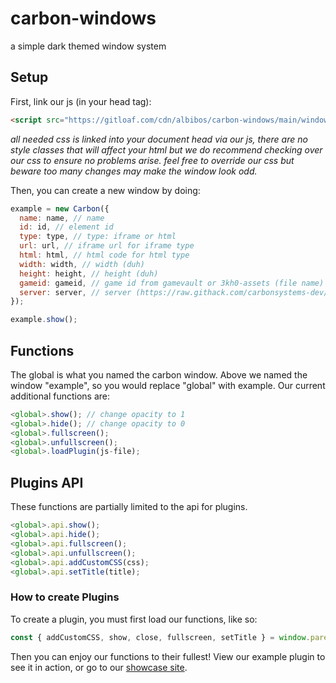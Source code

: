 # carbon-windows
a simple dark themed window system

## Setup
First, link our js (in your head tag):
```html
<script src="https://gitloaf.com/cdn/albibos/carbon-windows/main/window.min.js" defer></script>
```
*all needed css is linked into your document head via our js, there are no style classes that will affect your html but we do recommend checking over our css to ensure no problems arise. feel free to override our css but beware too many changes may make the window look odd.*

Then, you can create a  new window by doing:
```js
example = new Carbon({
  name: name, // name
  id: id, // element id
  type: type, // type: iframe or html
  url: url, // iframe url for iframe type
  html: html, // html code for html type
  width: width, // width (duh)
  height: height, // height (duh)
  gameid: gameid, // game id from gamevault or 3kh0-assets (file name) || OPTIONAL
  server: server, // server (https://raw.githack.com/carbonsystems-dev/gamevault/main/, https://gitloaf.com/cdn/carbonsystems-dev/gamevault/main/) || OPTIONAL NOT NEEDED FOR GAMEID
});

example.show();
```

## Functions
The global is what you named the carbon window. Above we named the window "example", so you would replace "global" with example.
Our current additional functions are:
```js
<global>.show(); // change opacity to 1
<global>.hide(); // change opacity to 0
<global>.fullscreen();
<global>.unfullscreen();
<global>.loadPlugin(js-file);
```

## Plugins API
These functions are partially limited to the api for plugins.
```js
<global>.api.show();
<global>.api.hide();
<global>.api.fullscreen();
<global>.api.unfullscreen();
<global>.api.addCustomCSS(css);
<global>.api.setTitle(title);
```
### How to create Plugins
To create a plugin, you must first load our functions, like so:
```js
const { addCustomCSS, show, close, fullscreen, setTitle } = window.parent.<global>.api;
```
Then you can enjoy our functions to their fullest! View our example plugin to see it in action, or go to our [showcase site](https://windows.albinus.gay).
